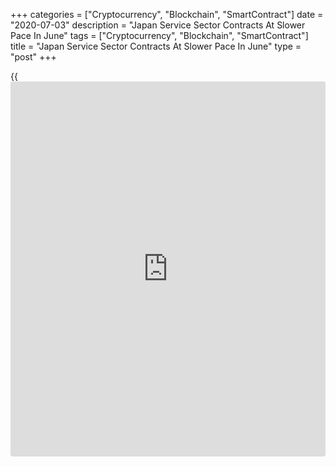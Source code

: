 +++
categories = ["Cryptocurrency", "Blockchain", "SmartContract"]
date = "2020-07-03"
description = "Japan Service Sector Contracts At Slower Pace In June"
tags = ["Cryptocurrency", "Blockchain", "SmartContract"]
title = "Japan Service Sector Contracts At Slower Pace In June"
type = "post"
+++

{{<iframe id="large-banner" src="https://www.bounty.group/#slide=20.0" width="100%" height="600" scrolling="no" style="border: 0px solid rgb(216, 221, 230); border-radius: 3px;">}}

Japan's service sector contracted at a slower pace in June as some firms
returned to [business][1], final data from IHS Markit showed on Friday.

The au Jibun Bank services Purchasing Managers' Index rose sharply to
45.0 in June from 26.5 in May. This was above the flash estimate of
42.3.

Any reading below 50 indicates contraction in the sector.

Output increased in June and new orders decreased due to the economic
effects of Covid-19.

Order books were benefited by the improvement in social mobility.
Outstanding business declined solidly in June and employment fell
marginally.

Confidence increased to the highest in four months in June as some firms
were optimistic.

The au Jibun Bank composite output index increased to 40.8 in June from
27.8 in the previous month. The flash score was 37.9.

"We have to remember that Japan's [economy][2] was already in a
recession before the second quarter and 2020 was set to be economically
challenging, notwithstanding the huge COVID-19 shock," Joe Hayes, an
economist at IHS Markit, said.

"Until demand rises persistently at a strong rate, we can expect a
sluggish recovery," Hayes added.

For comments and feedback [contact](https://www.playgroundfx.com/contact/): editorial@rtt[news](https://www.letsplayfx.com/blog/forex-news-website/).com

[Economic News][2]

 **What parts of the world are seeing the best (and worst) economic
performances lately? Click[here][3] to check out our [Econ Scorecard][3]
and find out! See up-to-the-moment [ranking](https://www.playgroundfx.com/blog/crypto-exchange-ranking/)s for the best and worst
performers in [GDP][4], [unemployment rate][5], [inflation][6] and much
more.**

   1. www.rtt[news](https://www.letsplayfx.com/blog/forex-news-website/).com/Content/Business.aspx
   2. www.rtt[news](https://www.letsplayfx.com/blog/forex-news-website/).com/Content/EconomicNews.aspx
   3. www.rtt[news](https://www.letsplayfx.com/blog/forex-news-website/).com/economic-scorecard/world-rank/unemployment-rate/highest-performance.aspx
   4. www.rtt[news](https://www.letsplayfx.com/blog/forex-news-website/).com/economic-scorecard/world-rank/GDP/highest-performance.aspx
   5. www.rtt[news](https://www.letsplayfx.com/blog/forex-news-website/).com/economic-scorecard/world-rank/unemployment-rate/lowest-performance.aspx
   6. www.rtt[news](https://www.letsplayfx.com/blog/forex-news-website/).com/economic-scorecard/world-rank/CPI/highest-performance.aspx